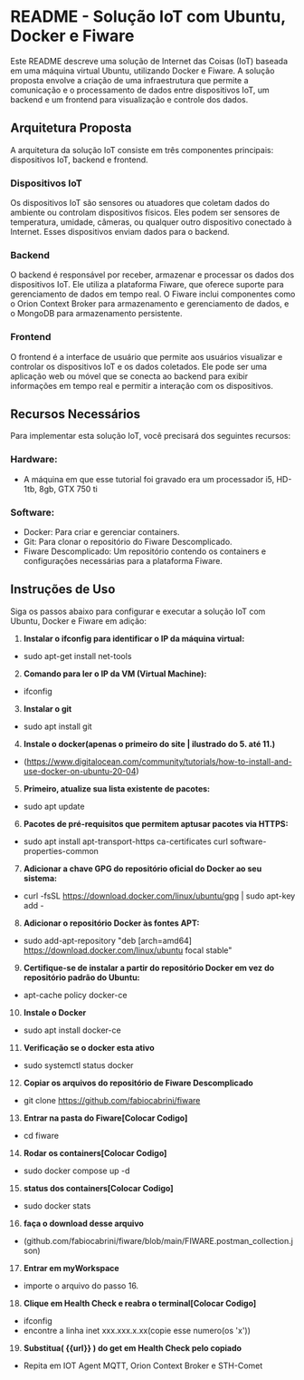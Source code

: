 # README - Solução IoT com Ubuntu, Docker e Fiware



Este README descreve uma solução de Internet das Coisas (IoT) baseada em uma máquina virtual Ubuntu, utilizando Docker e Fiware. A solução proposta envolve a criação de uma infraestrutura que permite a comunicação e o processamento de dados entre dispositivos IoT, um backend e um frontend para visualização e controle dos dados.

## Arquitetura Proposta

A arquitetura da solução IoT consiste em três componentes principais: dispositivos IoT, backend e frontend.

### Dispositivos IoT
Os dispositivos IoT são sensores ou atuadores que coletam dados do ambiente ou controlam dispositivos físicos. Eles podem ser sensores de temperatura, umidade, câmeras, ou qualquer outro dispositivo conectado à Internet. Esses dispositivos enviam dados para o backend.

### Backend
O backend é responsável por receber, armazenar e processar os dados dos dispositivos IoT. Ele utiliza a plataforma Fiware, que oferece suporte para gerenciamento de dados em tempo real. O Fiware inclui componentes como o Orion Context Broker para armazenamento e gerenciamento de dados, e o MongoDB para armazenamento persistente.

### Frontend
O frontend é a interface de usuário que permite aos usuários visualizar e controlar os dispositivos IoT e os dados coletados. Ele pode ser uma aplicação web ou móvel que se conecta ao backend para exibir informações em tempo real e permitir a interação com os dispositivos.

## Recursos Necessários

Para implementar esta solução IoT, você precisará dos seguintes recursos:

### Hardware:
- A máquina em que esse tutorial foi gravado era um processador i5, HD-1tb, 8gb, GTX 750 ti

### Software:
- Docker: Para criar e gerenciar containers.
- Git: Para clonar o repositório do Fiware Descomplicado.
- Fiware Descomplicado: Um repositório contendo os containers e configurações necessárias para a plataforma Fiware.

## Instruções de Uso

Siga os passos abaixo para configurar e executar a solução IoT com Ubuntu, Docker e Fiware em adição:

1. **Instalar o ifconfig para identificar o IP da máquina virtual:**
- sudo apt-get install net-tools

2. **Comando para ler o IP da VM (Virtual Machine):**
 - ifconfig

3. **Instalar o git**
- sudo apt install git

4. **Instale o docker(apenas o primeiro do site | ilustrado do 5. até 11.)**
- (https://www.digitalocean.com/community/tutorials/how-to-install-and-use-docker-on-ubuntu-20-04)

5. **Primeiro, atualize sua lista existente de pacotes:**
- sudo apt update 

6. **Pacotes de pré-requisitos que permitem aptusar pacotes via HTTPS:**
- sudo apt install apt-transport-https ca-certificates curl software-properties-common 

7. **Adicionar a chave GPG do repositório oficial do Docker ao seu sistema:**
- curl -fsSL https://download.docker.com/linux/ubuntu/gpg | sudo apt-key add -

8. **Adicionar o repositório Docker às fontes APT:**
- sudo add-apt-repository "deb [arch=amd64] https://download.docker.com/linux/ubuntu focal stable"

9. **Certifique-se de instalar a partir do repositório Docker em vez do repositório padrão do Ubuntu:**
- apt-cache policy docker-ce

10. **Instale o Docker**
- sudo apt install docker-ce

11. **Verificação se o docker esta ativo**
- sudo systemctl status docker

12. **Copiar os arquivos do repositório de Fiware Descomplicado**
- git clone https://github.com/fabiocabrini/fiware

13. **Entrar na pasta do Fiware[Colocar Codigo]**
- cd fiware

14. **Rodar os containers[Colocar Codigo]**
- sudo docker compose up -d

15. **status dos containers[Colocar Codigo]**
- sudo docker stats

16. **faça o download desse arquivo**
- (github.com/fabiocabrini/fiware/blob/main/FIWARE.postman_collection.json)

17. **Entrar em myWorkspace**
- importe o arquivo do passo 16.

18. **Clique em Health Check e reabra o terminal[Colocar Codigo]**
- ifconfig
- encontre a linha inet xxx.xxx.x.xx(copie esse numero(os 'x'))

19. **Substitua( {{url}} ) do get em Health Check pelo copiado**
- Repita em IOT Agent MQTT, Orion Context Broker e STH-Comet
